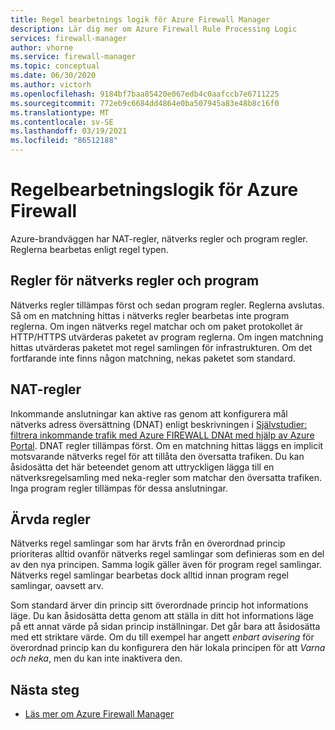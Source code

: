 ```yaml
---
title: Regel bearbetnings logik för Azure Firewall Manager
description: Lär dig mer om Azure Firewall Rule Processing Logic
services: firewall-manager
author: vhorne
ms.service: firewall-manager
ms.topic: conceptual
ms.date: 06/30/2020
ms.author: victorh
ms.openlocfilehash: 9184bf7baa85420e067edb4c0aafccb7e6711225
ms.sourcegitcommit: 772eb9c6684dd4864e0ba507945a83e48b8c16f0
ms.translationtype: MT
ms.contentlocale: sv-SE
ms.lasthandoff: 03/19/2021
ms.locfileid: "86512188"
---
```

# <a name="azure-firewall-rule-processing-logic"></a>Regelbearbetningslogik för Azure Firewall

Azure-brandväggen har NAT-regler, nätverks regler och program regler. Reglerna bearbetas enligt regel typen.

## <a name="network-rules-and-applications-rules"></a>Regler för nätverks regler och program

Nätverks regler tillämpas först och sedan program regler. Reglerna avslutas. Så om en matchning hittas i nätverks regler bearbetas inte program reglerna.  Om ingen nätverks regel matchar och om paket protokollet är HTTP/HTTPS utvärderas paketet av program reglerna. Om ingen matchning hittas utvärderas paketet mot regel samlingen för infrastrukturen. Om det fortfarande inte finns någon matchning, nekas paketet som standard.

## <a name="nat-rules"></a>NAT-regler

Inkommande anslutningar kan aktive ras genom att konfigurera mål nätverks adress översättning (DNAT) enligt beskrivningen i [Självstudier: filtrera inkommande trafik med Azure FIREWALL DNAt med hjälp av Azure Portal](../firewall/tutorial-firewall-dnat.md). DNAT regler tillämpas först. Om en matchning hittas läggs en implicit motsvarande nätverks regel för att tillåta den översatta trafiken. Du kan åsidosätta det här beteendet genom att uttryckligen lägga till en nätverksregelsamling med neka-regler som matchar den översatta trafiken. Inga program regler tillämpas för dessa anslutningar.

## <a name="inherited-rules"></a>Ärvda regler

Nätverks regel samlingar som har ärvts från en överordnad princip prioriteras alltid ovanför nätverks regel samlingar som definieras som en del av den nya principen. Samma logik gäller även för program regel samlingar. Nätverks regel samlingar bearbetas dock alltid innan program regel samlingar, oavsett arv.

Som standard ärver din princip sitt överordnade princip hot informations läge. Du kan åsidosätta detta genom att ställa in ditt hot informations läge på ett annat värde på sidan princip inställningar. Det går bara att åsidosätta med ett striktare värde. Om du till exempel har angett *enbart avisering* för överordnad princip kan du konfigurera den här lokala principen för att *Varna och neka*, men du kan inte inaktivera den.

## <a name="next-steps"></a>Nästa steg

- [Läs mer om Azure Firewall Manager](overview.md)